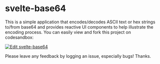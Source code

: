 # svelte-base64

This is a simple application that encodes/decodes ASCII text or hex strings to/from base64 and provides reactive UI components to help illustrate the encoding process. You can easily view and fork this project on codesandbox:

<a href="https://codesandbox.io/s/github/a-luna/svelte-base64?fontsize=12&hidenavigation=1&theme=dark">
<img alt="Edit svelte-base64" src="https://codesandbox.io/static/img/play-codesandbox.svg">
</a>

Please leave any feedback by logging an issue, especially bugs! Thanks.
